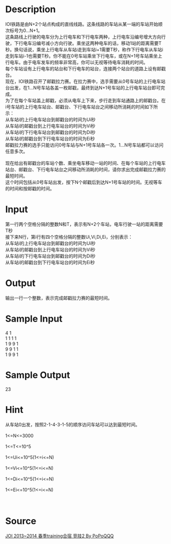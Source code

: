 
# Description

<div class="content"><div>IOI铁路是由N+2个站点构成的直线线路。这条线路的车站从某一端的车站开始顺次标号为0...N+1。</div>
<div>这条路线上行驶的电车分为上行电车和下行电车两种，上行电车沿编号增大方向行驶，下行电车沿编号减小方向行驶。乘坐这两种电车的话，移动1站的距离需要T秒。换句话说，乘坐上行电车从车站i走到车站i+1需要T秒，称作下行电车从车站i走到车站i-1也需要T秒。你不能在0号车站乘坐下行电车，或在N+1号车站乘坐上行电车。由于电车发车的频率非常高，你可以无视等待电车消耗的时间。</div>
<div>每个车站设有上行电车的站台和下行电车的站台，连接两个站台的道路上设有邮戳台。</div>
<div>现在，IOI铁路召开了邮戳拉力赛。在拉力赛中，选手需要从0号车站的上行电车站台出发，在1...N号车站各盖一枚邮戳，最终到达N+1号车站的上行电车站台即可完成。</div>
<div>为了在每个车站盖上邮戳，必须从电车上下来，步行走到车站通路上的邮戳台。在i号车站的上行电车站台、邮戳台、下行电车站台之间移动所消耗的时间如下所示：</div>
<div>从车站i的上行电车站台到邮戳台的时间为Ui秒</div>
<div>从车站i的邮戳台到上行电车站台的时间为Vi秒</div>
<div>从车站i的下行电车站台到邮戳台的时间为Di秒</div>
<div>从车站i的邮戳台到下行电车站台的时间为Ei秒</div>
<div>邮戳拉力赛的选手只能访问0号车站与N+1号车站各一次。1...N号车站都可以访问任意多次。</div>
<div> </div>
<div>现在给出有邮戳台的车站个数、乘坐电车移动一站的时间、在每个车站的上行电车站台、邮戳台、下行电车站台之间移动所消耗的时间，请你求出完成邮戳拉力赛的最短时间。</div>
<div>这个时间包括从0号车站出发，按下N个邮戳后到达N+1号车站的时间。无视等车的时间和按邮戳的时间。</div>
<p></p></div>

# Input

<div class="content"><div>第一行两个空格分隔的整数N和T，表示有N+2个车站，电车行驶一站的距离需要T秒</div>
<div>接下来N行，第i行有四个空格分隔的整数Ui,Vi,Di,Ei，分别表示：</div>
<div>从车站i的上行电车站台到邮戳台的时间为Ui秒</div>
<div>从车站i的邮戳台到上行电车站台的时间为Vi秒</div>
<div>从车站i的下行电车站台到邮戳台的时间为Di秒</div>
<div>从车站i的邮戳台到下行电车站台的时间为Ei秒</div>
<p></p></div>

# Output

<div class="content"><div>输出一行一个整数，表示完成邮戳拉力赛的最短时间。</div>
<p></p></div>

# Sample Input

<div class="content"><span class="sampledata">4 1<br/>
1 1 1 1<br/>
1 9 9 1<br/>
9 9 1 1<br/>
1 9 9 1</span></div>

# Sample Output

<div class="content"><span class="sampledata">23</span></div>

# Hint

<div class="content"><p></p><div>从车站0出发，按照2-1-4-3-1-5的顺序访问车站可以达到最短时间。</div><br/>
<div>1&lt;=N&lt;=3000</div><br/>
<div>1&lt;=T&lt;=10^5</div><br/>
<div>1&lt;=Ui&lt;=10^5(1&lt;=i&lt;=N)</div><br/>
<div>1&lt;=Vi&lt;=10^5(1&lt;=i&lt;=N)</div><br/>
<div>1&lt;=Di&lt;=10^5(1&lt;=i&lt;=N)</div><br/>
<div>1&lt;=Ei&lt;=10^5(1&lt;=i&lt;=N)</div><br/>
<div></div><br/>
<p></p><p></p></div>

# Source

<div class="content"><p><a href="problemset.php?search=JOI 2013~2014 春季training合宿 竞技2 By PoPoQQQ">JOI 2013~2014 春季training合宿 竞技2 By PoPoQQQ</a></p></div>

